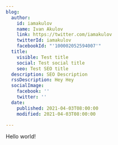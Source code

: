 ```yaml
---
blog:
  author:
    id: iamakulov
    name: Ivan Akulov
    link: https://twitter.com/iamakulov
    twitterId: iamakulov
    facebookId: "'100002052594007'"
  title:
    visible: Test title
    social: Test social title
    seo: Test SEO title
  description: SEO Description
  rssDescription: Hey Hey
  socialImage:
    facebook: ''
    twitter: ''
  date:
    published: 2021-04-03T08:00:00
    modified: 2021-04-03T08:00:00

---
```

Hello world!